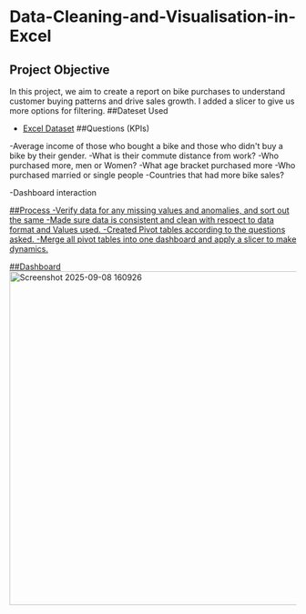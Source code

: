 # Data-Cleaning-and-Visualisation-in-Excel
## Project Objective
In this project, we aim to create a report on bike purchases to understand customer buying patterns and drive sales growth. I added a slicer to give us more options for filtering.
##Dateset Used
- <a href="https://github.com/sfakar/Data-Cleaning-and-Visualisation-Excel/blob/main/Excel%20Project.xlsx">Excel Dataset</a>
##Questions (KPIs)

-Average income of those who bought a bike and those who didn't buy a bike by their gender.
-What is their commute distance from work?
-Who purchased more, men or Women?
-What age bracket purchased more
-Who purchased married or single people
-Countries that had more bike sales?

-Dashboard interaction <a href="https://github.com/sfakar/Data-Cleaning-and-Visualisation-Excel/blob/main/Screenshot%202025-09-08%20160926.png">

##Process
-Verify data for any missing values and anomalies, and sort out the same
-Made sure data is consistent and clean with respect to data format and Values used.
-Created Pivot tables according to the questions asked.
-Merge all pivot tables into one dashboard and apply a slicer to make dynamics.

##Dashboard
<img width="1013" height="587" alt="Screenshot 2025-09-08 160926" src="https://github.com/user-attachments/assets/5a9e93bc-021a-45f4-8afa-d4a53fc82f99" />




